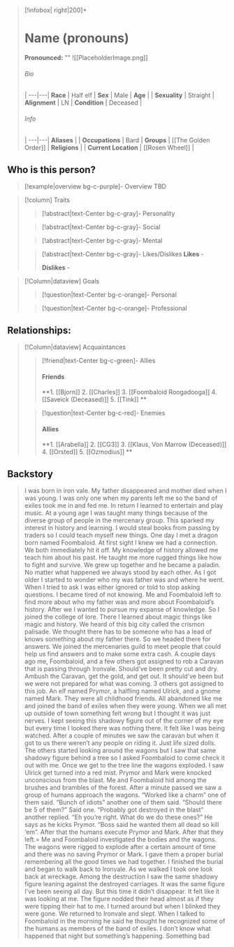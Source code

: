 > [!infobox| right|200]+
> # Name (pronouns)
> **Pronounced:**  ""
> ![[PlaceholderImage.png]]
> ###### Bio
>  |
> ---|---|
> **Race** | Half elf |
> **Sex** | Male |
> **Age** |  |
> **Sexuality** | Straight |
> **Alignment** | LN |
> **Condition** | Deceased |
> ###### Info
>  |
> ---|---|
> **Aliases** |  |
> **Occupations** | Bard |
> **Groups** | [[The Golden Order]]  |
> **Religions** |  |
> **Current Location** | [[Rosen Wheel]]  |

## Who is this person?
> [!example|overview bg-c-purple]- Overview 
> TBD


> [!column] Traits
>> [!abstract|text-Center bg-c-gray]- Personality
>>  
>
>
>> [!abstract|text-Center bg-c-gray]- Social
>> 
>
>
>> [!abstract|text-Center bg-c-gray]- Mental
>> 
>
>
>> [!abstract|text-Center bg-c-gray]- Likes/Dislikes
>> **Likes** - 
>>  
>> **Dislikes** - 


> [!Column|dataview] Goals
>> [!question|text-Center bg-c-orange]- Personal
>>  
>
>
>> [!question|text-Center bg-c-orange]- Professional
>>  
>


## Relationships:

> [!Column|dataview] Acquaintances
>> [!friend|text-Center bg-c-green]- Allies
>>   #### Friends
>>   **1. [[Bjorn]] 
>>   2. [[Charles]] 
>>   3. [[Foombaloid Roogadooga]] 
>>   4. [[Saveick (Deceased)]] 
>>   5. [[Tink]] 
>**
>
>> [!question|text-Center bg-c-red]- Enemies
>> #### Allies 
>> **1. [[Arabella]] 
>> 2. [[CG3]] 
>> 3. [[Klaus, Von Marrow (Deceased)]] 
>> 4. [[Orsted]] 
>> 5. [[Ozmodius]] **
>

## Backstory
>I was born in iron vale. My father disappeared and mother died when I was young. I was only one when my parents left me so the band of exiles took me in and fed me. In return I learned to entertain and play music. At a young age I was taught many things because of the diverse group of people in the mercenary group. This sparked my interest in history and learning. I would steal books from passing by traders so I could teach myself new things. One day I met a dragon born named Foombaloid. At first sight I knew we had a connection. We both immediately hit it off. My knowledge of history allowed me teach him about his past. He taught me more rugged things like how to fight and survive. We grew up together and he became a paladin. No matter what happened we always stood by each other. As I got older I started to wonder who my was father was and where he went. When I tried to ask I was either ignored or told to stop asking questions. I became tired of not knowing. Me and Foombaloid left to find more about who my father was and more about Foombaloid’s history. After we I wanted to pursue my expanse of knowledge. So I joined the college of lore. There I learned about magic things like magic and history. We heard of this big city called the crismon palisade. We thought there has to be someone who has a lead of knows something about my father there. So we headed there for answers. We joined the mercenaries guild to meet people that could help us find answers and to make some extra cash.
> A couple days ago me, Foombaloid, and a few others got assigned to rob a Caravan that is passing through Ironvale. Should’ve been pretty cut and dry. Ambush the Caravan, get the gold, and get out. It should’ve been but we were not prepared for what was coming. 3 others got assigned to this job. An elf named Prymor, a halfling named Ulrick, and a gnome named Mark. They were all childhood friends. All abandoned like me and joined the band of exiles when they were young. When we all met up outside of town something felt wrong but I thought it was just nerves. I kept seeing this shadowy figure out of the corner of my eye but every time I looked there was nothing there. It felt like I was being watched. After a couple of minutes we saw the caravan but when it got to us there weren’t any people on riding it. Just life sized dolls. The others started looking around the wagons but I saw that same shadowy figure behind a tree so I asked Foombaloid to come check it out with me. Once we get to the tree line the wagons exploded. I saw Ulrick get turned into a red mist. Prymor and Mark were knocked unconscious from the blast. Me and Foombaloid hid among the brushes and brambles of the forest. After a minute passed we saw a group of humans approach the wagons. “Worked like a charm” one of them said. “Bunch of idiots” another one of them said. “Should there be 5 of them?” Said one. “Probably got destroyed in the blast” another replied. “Eh you’re right. What do we do these ones?” He says as he kicks Prymor. “Boss said he wanted them all dead so kill ‘em”. After that the humans execute Prymor and Mark. After that they left.=
>Me and Foombaloid investigated the bodies and the wagons. The wagons were rigged to explode after a certain amount of time and there was no saving Prymor or Mark. I gave them a proper burial remembering all the good times we had together. I finished the burial and began to walk back to Ironvale. As we walked I took one look back at wreckage. Among the destruction I saw the same shadowy figure leaning against the destroyed carriages. It was the same figure I’ve been seeing all day. But this time it didn’t disappear. It felt like it was looking at me. The figure nodded their head almost as if they were tipping their hat to me. I turned around but when I blinked they were gone. We returned to Ironvale and slept. When I talked to Foombaloid in the morning he said he thought he recognized some of the humans as members of the band of exiles. I don’t know what happened that night but something’s happening. Something bad